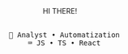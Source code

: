 <div align="center">
HI THERE!
<br>
<br>
<pre>
  💼 Analyst • Automatization
  ⌨️ JS • TS • React
</pre>
</div>
